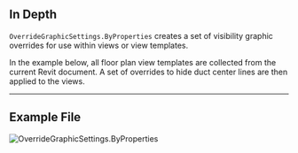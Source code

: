 ## In Depth
`OverrideGraphicSettings.ByProperties` creates a set of visibility graphic overrides for use within views or view templates.

In the example below, all floor plan view templates are collected from the current Revit document. A set of overrides to hide duct center lines are then applied to the views.
___
## Example File

![OverrideGraphicSettings.ByProperties](./Revit.Filter.OverrideGraphicSettings.ByProperties_img.jpg)